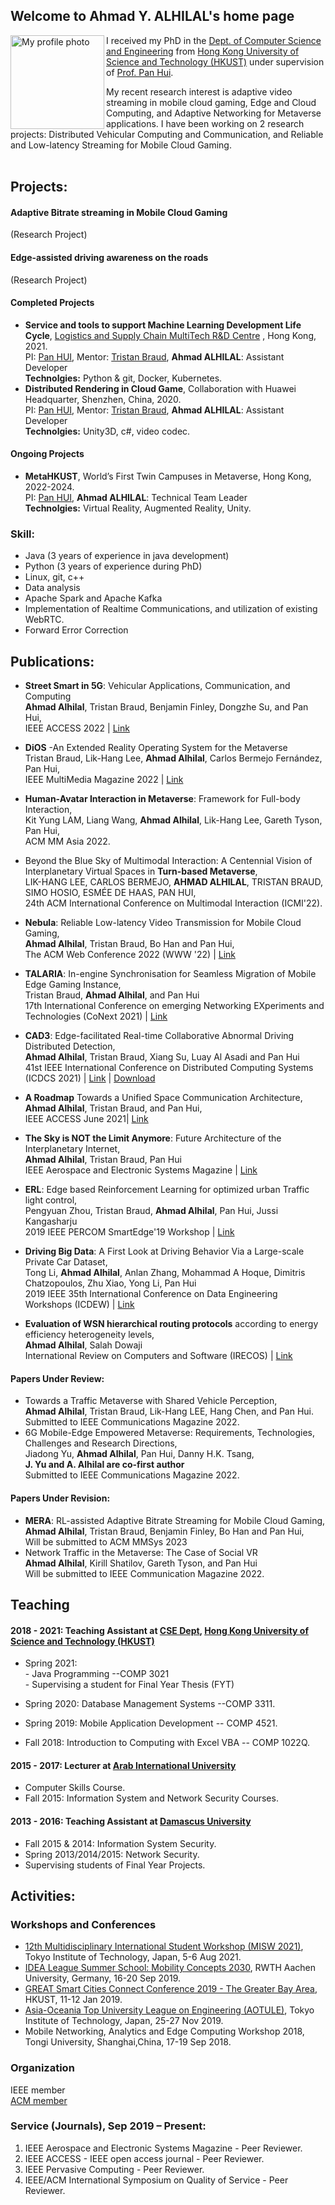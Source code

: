 ## Welcome to Ahmad Y. ALHILAL's home page

<img src="ahmad.jpg" align="left" alt="My profile photo" width="150"/>  I received my PhD in the [Dept. of Computer Science and Engineering](https://www.cse.ust.hk) from [Hong Kong University of Science and Technology (HKUST)](https://www.ust.hk) under supervision of [Prof. Pan Hui](https://www.cse.ust.hk/~panhui). 

My recent research interest is adaptive video streaming in mobile cloud gaming, Edge and Cloud Computing, and Adaptive Networking for Metaverse applications. 
I have been  working on 2 research projects:
Distributed Vehicular Computing and Communication, and Reliable and Low-latency Streaming for Mobile Cloud Gaming.<br><br>
        
## Projects:
#### Adaptive Bitrate streaming in Mobile Cloud Gaming 
(Research Project)
#### Edge-assisted driving awareness on the roads
(Research Project)
#### Completed Projects
- **Service and tools to support Machine Learning Development Life Cycle**, [Logistics and Supply Chain MultiTech R&D Centre](https://www.lscm.hk/eng/) , Hong Kong, 2021.<br>
       PI: [Pan HUI](https://www.cse.ust.hk/~panhui/), Mentor: [Tristan Braud](https://www.cse.ust.hk/~braudt/), **Ahmad ALHILAL**: Assistant Developer<br>
       **Technolgies:** Python & git, Docker, Kubernetes.
- **Distributed Rendering in Cloud Game**, Collaboration with Huawei Headquarter, Shenzhen, China, 2020.<br>
       PI: [ Pan HUI](https://www.cse.ust.hk/~panhui/), Mentor: [Tristan Braud](https://www.cse.ust.hk/~braudt/), **Ahmad ALHILAL**: Assistant Developer<br>
       **Technolgies:** Unity3D, c#, video codec.
#### Ongoing Projects
- **MetaHKUST**, World’s First Twin Campuses in Metaverse, Hong Kong, 2022-2024. <br>
        PI: [Pan HUI](https://www.cse.ust.hk/~panhui/), **Ahmad ALHILAL**: Technical Team Leader<br>
       **Technolgies:** Virtual Reality, Augmented Reality, Unity.
### Skill:
- Java (3 years of experience in java development)
- Python (3 years of experience during PhD)
- Linux, git, c++
- Data analysis 
- Apache Spark and Apache Kafka
- Implementation of Realtime Communications, and utilization of existing WebRTC.
- Forward Error Correction

## Publications:
- **Street Smart in 5G**: Vehicular Applications, Communication, and Computing <br>
  **Ahmad Alhilal**, Tristan Braud, Benjamin Finley, Dongzhe Su, and Pan Hui,<br>
  IEEE ACCESS 2022 | [Link](https://ieeexplore.ieee.org/abstract/document/9906062)
  
- **DiOS** -An Extended Reality Operating System for the Metaverse <br>
   Tristan Braud, Lik-Hang Lee, **Ahmad Alhilal**, Carlos Bermejo Fernández, Pan Hui, <br>
   IEEE MultiMedia Magazine 2022 | [Link](https://ieeexplore.ieee.org/document/9907830) <br>
   
- **Human-Avatar Interaction in Metaverse**: Framework for Full-body Interaction, <br>
  Kit Yung LAM, Liang Wang, **Ahmad Alhilal**, Lik-Hang Lee, Gareth Tyson, Pan Hui, <br>
  ACM MM Asia 2022. <br>
- Beyond the Blue Sky of Multimodal Interaction: A Centennial Vision of Interplanetary Virtual Spaces in **Turn-based Metaverse**, <br>
  LIK-HANG LEE, CARLOS BERMEJO, **AHMAD ALHILAL**, TRISTAN BRAUD, SIMO HOSIO, ESMÉE DE HAAS, PAN HUI, <br>
  24th ACM International Conference on Multimodal Interaction (ICMI'22).<br>

- **Nebula**: Reliable Low-latency Video Transmission for Mobile Cloud Gaming, <br>
  **Ahmad Alhilal**, Tristan Braud, Bo Han and Pan Hui,<br>
  The ACM Web Conference 2022 (WWW '22) | 
  [Link](https://dl.acm.org/doi/10.1145/3485447.3512276)<br>
  
- **TALARIA**: In-engine Synchronisation for Seamless Migration of Mobile Edge Gaming Instance,<br>
Tristan Braud, **Ahmad Alhilal**, and Pan Hui <br>
17th International Conference on emerging Networking EXperiments and Technologies (CoNext 2021) | [Link]( https://dl.acm.org/doi/abs/10.1145/3485983.3494848)  <br>

- **CAD3**: Edge-facilitated Real-time Collaborative Abnormal Driving Distributed Detection,<br> 
**Ahmad Alhilal**, Tristan Braud, Xiang Su, Luay Al Asadi and Pan Hui <br>
41st IEEE International Conference on Distributed Computing Systems (ICDCS 2021) | 
[Link](https://ieeexplore.ieee.org/abstract/document/9546460) | [Download](http://home.cse.ust.hk/~aalhilal/papers/cad3.pdf) <br>

- **A Roadmap** Towards a Unified Space Communication Architecture,<br> 
 **Ahmad Alhilal**, Tristan Braud, and Pan Hui, <br>
 IEEE ACCESS June 2021| [Link](https://ieeexplore.ieee.org/abstract/document/9475040)<br>
 
- **The Sky is NOT the Limit Anymore**: Future Architecture of the Interplanetary Internet, <br>
**Ahmad Alhilal**, Tristan Braud, Pan Hui <br>
IEEE Aerospace and Electronic Systems Magazine | [Link](https://ieeexplore.ieee.org/document/8799061)

- **ERL**: Edge based Reinforcement Learning for optimized urban Traffic light control, <br>
Pengyuan Zhou, Tristan Braud, **Ahmad Alhilal**, Pan Hui, Jussi Kangasharju <br>
2019 IEEE PERCOM SmartEdge'19 Workshop | [Link](https://ieeexplore.ieee.org/abstract/document/8730706)


- **Driving Big Data**: A First Look at Driving Behavior Via a Large-scale Private Car Dataset, <br>
Tong Li, **Ahmad Alhilal**, Anlan Zhang, Mohammad A Hoque, Dimitris Chatzopoulos, Zhu Xiao, Yong Li, Pan Hui <br>
2019 IEEE 35th International Conference on Data Engineering Workshops (ICDEW) | [Link](https://ieeexplore.ieee.org/abstract/document/8750962)

- **Evaluation of WSN hierarchical routing protocols** according to energy efficiency heterogeneity levels, <br>
**Ahmad Alhilal**, Salah Dowaji <br>
International Review on Computers and Software (IRECOS) | [Link](https://www.praiseworthyprize.org/jsm/index.php?journal=irecos&page=article&op=view&path%5B%5D=12754)

#### Papers Under Review:
- Towards a Traffic Metaverse with Shared Vehicle Perception, <br>
  **Ahmad Alhilal**, Tristan Braud, Lik-Hang LEE, Hang Chen, and Pan Hui. <br>
  Submitted to IEEE Communications Magazine 2022.
- 6G Mobile-Edge Empowered Metaverse: Requirements, Technologies, Challenges and Research Directions, <br>
  Jiadong Yu, **Ahmad Alhilal**, Pan Hui, Danny H.K. Tsang, <br>
  **J. Yu and A. Alhilal are co-first author** <br>
  Submitted to IEEE Communications Magazine 2022.

#### Papers Under Revision:
- **MERA**: RL-assisted Adaptive Bitrate Streaming for Mobile Cloud Gaming, <br>
  **Ahmad Alhilal**, Tristan Braud, Benjamin Finley, Bo Han and Pan Hui,<br>
  Will be submitted to ACM MMSys 2023
- Network Traffic in the Metaverse: The Case of Social VR <br>
  **Ahmad Alhilal**, Kirill Shatilov, Gareth Tyson, and Pan Hui<br> 
  Will be submitted to IEEE Communication Magazine 2022.

                              
## Teaching

#### 2018 - 2021: Teaching Assistant at [CSE Dept](https://www.cse.ust.hk), [Hong Kong University of Science and Technology (HKUST)](https://www.ust.hk)

- Spring 2021:  <br>
        - Java Programming --COMP 3021  <br>
        - Supervising a student for Final Year Thesis (FYT)
- Spring 2020:  Database Management Systems --COMP 3311.

- Spring 2019: Mobile Application Development -- COMP 4521.

- Fall 2018: Introduction to Computing with Excel VBA -- COMP 1022Q.

#### 2015 - 2017: Lecturer at [Arab International University](https://www.aiu.edu.sy/)
- Computer Skills Course.
- Fall 2015: Information System and Network Security Courses.

#### 2013 - 2016: Teaching Assistant at [Damascus University](http://www.damascusuniversity.edu.sy/index.php?lang=2)
- Fall 2015 & 2014: Information System Security.
- Spring 2013/2014/2015: Network Security.
- Supervising students of Final Year Projects.

## Activities:
### Workshops and Conferences
- [12th Multidisciplinary International Student Workshop (MISW 2021)](http://www.aotule.eng.titech.ac.jp/MISW/2021/), Tokyo Institute of Technology, Japan, 5-6 Aug 2021.
- [IDEA League Summer School: Mobility Concepts 2030](https://www.rwth-aachen.de/go/id/bbyfg?lidx=1), RWTH Aachen University, Germany, 16-20 Sep 2019.
- [GREAT Smart Cities Connect Conference 2019 - The Greater Bay Area](https://gsc.hkust.edu.hk/conference2019), HKUST, 11-12 Jan 2019.
- [Asia-Oceania Top University League on Engineering (AOTULE)](http://www.eng3.e.titech.ac.jp/event/aotule2019/), Tokyo Institute of Technology, Japan, 25-27 Nov 2019.
- Mobile Networking, Analytics and Edge Computing Workshop 2018, Tongi University, Shanghai,China, 17-19 Sep 2018.


### Organization
 IEEE member <br>
 [ACM member](http://member.acm.org/~aalhilal) 
 
### Service (Journals), Sep 2019 – Present:
1. IEEE Aerospace and Electronic Systems Magazine - Peer Reviewer.
2. IEEE ACCESS - IEEE open access journal - Peer Reviewer.
3. IEEE Pervasive Computing  - Peer Reviewer.
4. IEEE/ACM International Symposium on Quality of Service  - Peer Reviewer.

<!-- 

**Bold** and _Italic_ and `Code` text


### Jekyll Themes

Your Pages site will use the layout and styles from the Jekyll theme you have selected in your [repository settings](https://github.com/ahmad-hl/ahmad-hl.github.io/settings/pages). The name of this theme is saved in the Jekyll `_config.yml` configuration file.

### Support or Contact

Having trouble with Pages? Check out our [documentation](https://docs.github.com/categories/github-pages-basics/) or [contact support](https://support.github.com/contact) and we’ll help you sort it out. -->
